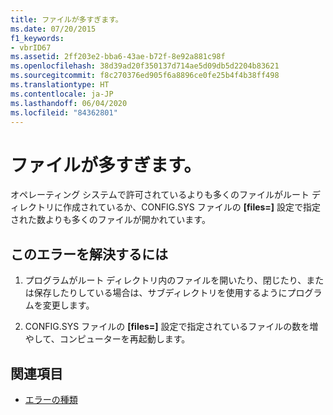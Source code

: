 ```yaml
---
title: ファイルが多すぎます。
ms.date: 07/20/2015
f1_keywords:
- vbrID67
ms.assetid: 2ff203e2-bba6-43ae-b72f-8e92a881c98f
ms.openlocfilehash: 38d39ad20f350137d714ae5d09db5d2204b83621
ms.sourcegitcommit: f8c270376ed905f6a8896ce0fe25b4f4b38ff498
ms.translationtype: HT
ms.contentlocale: ja-JP
ms.lasthandoff: 06/04/2020
ms.locfileid: "84362801"
---
```

# <a name="too-many-files"></a>ファイルが多すぎます。
オペレーティング システムで許可されているよりも多くのファイルがルート ディレクトリに作成されているか、CONFIG.SYS ファイルの **[files=]** 設定で指定された数よりも多くのファイルが開かれています。  
  
## <a name="to-correct-this-error"></a>このエラーを解決するには  
  
1. プログラムがルート ディレクトリ内のファイルを開いたり、閉じたり、または保存したりしている場合は、サブディレクトリを使用するようにプログラムを変更します。  
  
2. CONFIG.SYS ファイルの **[files=]** 設定で指定されているファイルの数を増やして、コンピューターを再起動します。  
  
## <a name="see-also"></a>関連項目

- [エラーの種類](../../programming-guide/language-features/error-types.md)
